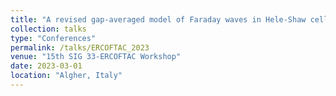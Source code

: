 ```yaml
---
title: "A revised gap-averaged model of Faraday waves in Hele-Shaw cells"
collection: talks
type: "Conferences"
permalink: /talks/ERCOFTAC_2023
venue: "15th SIG 33-ERCOFTAC Workshop"
date: 2023-03-01
location: "Algher, Italy"
---
```


